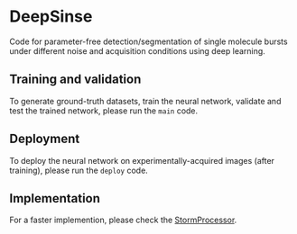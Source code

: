 # DeepSinse
Code for parameter-free detection/segmentation of single molecule bursts under different noise and acquisition conditions using deep learning.
## Training and validation
To generate ground-truth datasets, train the neural network, validate and test the trained network, please run the `main` code.
## Deployment
To deploy the neural network on experimentally-acquired images (after training), please run the `deploy` code.
## Implementation
For a faster implemention, please check the [StormProcessor](https://github.com/jdanial/DeepSinse/StormProcessor).
